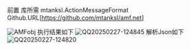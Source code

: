 前置 库所需 mtanksl.ActionMessageFormat Github.URL[https://github.com/mtanksl/amf.net] 

![AMFobj](https://github.com/user-attachments/assets/c78edbd5-ae0a-4725-8019-a215b08d54a9)
执行结果如下
![QQ20250227-124845](https://github.com/user-attachments/assets/145e3584-8a68-4e04-b386-4433aa4a85c2)
解析Json如下
![QQ20250227-124820](https://github.com/user-attachments/assets/ab3ccc4a-f72a-4338-bb48-51f5aacfb0ec)

